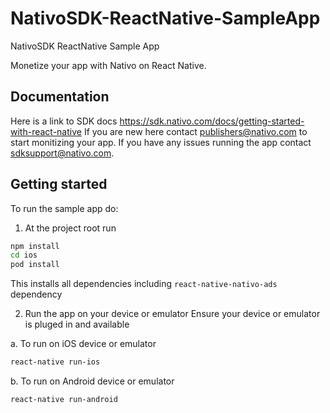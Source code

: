 # NativoSDK-ReactNative-SampleApp
NativoSDK ReactNative Sample App

Monetize your app with Nativo on React Native. 

## Documentation
Here is a link to SDK docs https://sdk.nativo.com/docs/getting-started-with-react-native 
If you are new here contact publishers@nativo.com to start monitizing your app. 
If you have any issues running the app contact sdksupport@nativo.com.

## Getting started
To run the sample app do:

1. At the project root run 
```bash
npm install
cd ios
pod install
```
This installs all dependencies including `react-native-nativo-ads` dependency

2. Run the app on your device or emulator
Ensure your device or emulator is pluged in and available 

  a. To run on iOS device or emulator
```bash
react-native run-ios
```
  b. To run on Android device or emulator
```bash
react-native run-android
```



